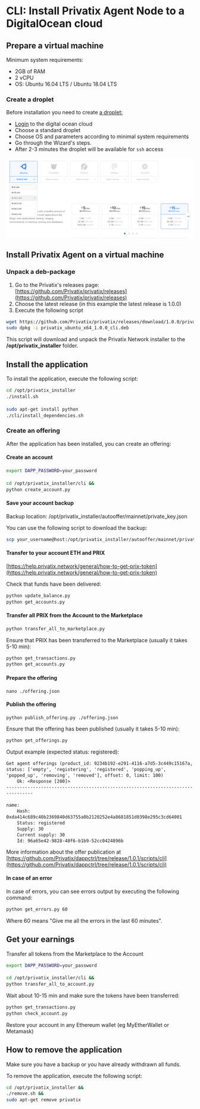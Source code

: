 # CLI: Install Privatix Agent Node to a DigitalOcean cloud

## Prepare a virtual machine <a id="InstallPrivatixAgentnode(viaCLi)toDigitalOceancloud-Prepareavirtualmachine"></a>

Minimum system requirements:

* 2GB of RAM
* 2 vCPU
* OS: Ubuntu 16.04 LTS / Ubuntu 18.04 LTS

### Create a droplet <a id="InstallPrivatixAgentnode(viaCLi)toDigitalOceancloud-Createadroplet"></a>

Before installation you need to create [a droplet:](https://www.digitalocean.com/products/droplets/)

* [Login](https://cloud.digitalocean.com/login) to the digital ocean cloud  
* Choose a standard droplet
* Choose OS and parameters according to minimal system requirements
* Go through the Wizard's steps.
* After 2-3 minutes the droplet will be available for `ssh` access

![Choosing a stadard droplet](../../.gitbook/assets/choosing_image-1.png)

## **Install Privatix Agent on a virtual machine**

### Unpack a deb-package

1. Go to the Privatix's releases page: [https://github.com/Privatix/privatix/releases](https://github.com/Privatix/privatix/releases)
2. Choose the latest release \(in this example the latest release is 1.0.0\)
3. Execute the following script

```bash
wget https://github.com/Privatix/privatix/releases/download/1.0.0/privatix_ubuntu_x64_1.0.0_cli.deb &&
sudo dpkg -i privatix_ubuntu_x64_1.0.0_cli.deb
```

This script will download and unpack the Privatix Network installer to the **/opt/privatix\_installer** folder.

## Install the application

To install the application, execute the following script:

```bash
cd /opt/privatix_installer 
./install.sh 

sudo apt-get install python
./cli/install_dependencies.sh
```

### Create an offering

After the application has been installed, you can create an offering:

#### Create an account

```bash
export DAPP_PASSWORD=your_password

cd /opt/privatix_installer/cli &&
python create_account.py
```

#### Save your account backup

Backup location: /opt/privatix\_installer/autooffer/mainnet/private\_key.json

You can use the following script to download the backup:

```bash
scp your_username@host:/opt/privatix_installer/autooffer/mainnet/private_key.json ~
```

#### Transfer to your account ETH and PRIX

[https://help.privatix.network/general/how-to-get-prix-token](https://help.privatix.network/general/how-to-get-prix-token)

Check that funds have been delivered:

```bash
python update_balance.py
python get_accounts.py
```

#### Transfer all PRIX from the Account to the Marketplace

```bash
python transfer_all_to_marketplace.py
```

Ensure that PRIX has been transferred to the Marketplace \(usually it takes 5-10 min\):

```bash
python get_transactions.py
python get_accounts.py
```

#### Prepare the offering

```text
nano ./offering.json
```

#### Publish the offering

```text
python publish_offering.py ./offering.json
```

Ensure that the offering has been published \(usually it takes 5-10 min\):

```bash
python get_offerings.py
```

Output example \(expected status: registered\):

```text
Get agent offerings (product_id: 9234b192-e291-4116-a7d5-3c449c15167a, status: ['empty', 'registering', 'registered', 'popping_up', 'popped_up', 'removing', 'removed'], offset: 0, limit: 100)
    Ok: <Response [200]>
--------------------------------------------------------------------------------

name:
    Hash: 0xda414c689c40b2369840d63755a0b2120252e4a8681851d0398e295c3cd64001
    Status: registered
    Supply: 30
    Current supply: 30
    Id: 96a65e42-9828-40f6-b1b9-52cc0424896b
```

More information about the offer publication at [https://github.com/Privatix/dappctrl/tree/release/1.0.1/scripts/cli](https://github.com/Privatix/dappctrl/tree/release/1.0.1/scripts/cli)

#### In case of an error

In case of errors, you can see errors output by executing the following command:

```bash
python get_errors.py 60
```

Where 60 means "Give me all the errors in the last 60 minutes".

## Get your earnings

Transfer all tokens from the Marketplace to the Account

```bash
export DAPP_PASSWORD=your_password

cd /opt/privatix_installer/cli &&
python transfer_all_to_account.py
```

Wait about 10-15 min and make sure the tokens have been transferred:

```bash
python get_transactions.py
python check_account.py
```

Restore your account in any Ethereum wallet \(eg MyEtherWallet or Metamask\)

## How to remove the application

Make sure you have a backup or you have already withdrawn all funds.

To remove the application, execute the following script:

```bash
cd /opt/privatix_installer &&
./remove.sh &&
sudo apt-get remove privatix
```

